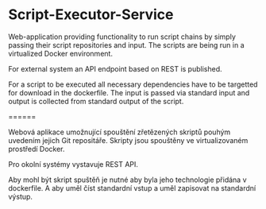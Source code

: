 # Script-Executor-Service

Web-application providing functionality to run script chains by simply passing their script repositories and input. The scripts are being run in a virtualized Docker environment.

For external system an API endpoint based on REST is published.

For a script to be executed all necessary dependencies have to be targetted for download in the dockerfile. The input is passed via standard input and output is collected from standard output of the script.

======

Webová aplikace umožnující spouštění zřetězených skriptů pouhým uvedením jejich Git repositáře. Skripty jsou spouštěny ve virtualizovaném prostředí Docker.

Pro okolní systémy vystavuje REST API. 

Aby mohl být skript spuštěň je nutné aby byla jeho technologie přidána v dockerfile.  A aby uměl číst standardní vstup a uměl zapisovat na standardní výstup.